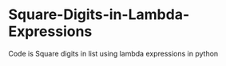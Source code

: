 # Square-Digits-in-Lambda-Expressions
Code is Square digits in list using lambda expressions in python
